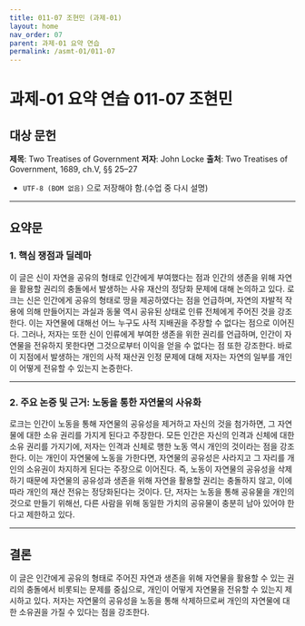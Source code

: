 ```yaml
---
title: 011-07 조현민 (과제-01)
layout: home
nav_order: 07
parent: 과제-01 요약 연습
permalink: /asmt-01/011-07
---
```


# 과제-01 요약 연습 011-07 조현민

## 대상 문헌
**제목**: Two Treatises of Government
**저자**: John Locke
**출처**: Two Treatises of Government, 1689, ch.V, §§ 25–27

- `UTF-8 (BOM 없음)` 으로 저장해야 함.(수업 중 다시 설명)

---

## 요약문

### 1. 핵심 쟁점과 딜레마
이 글은 신이 자연을 공유의 형태로 인간에게 부여했다는 점과 인간의 생존을 위해 자연을 활용할 권리의 충돌에서 발생하는 사유 재산의 정당화 문제에 대해 논의하고 있다. 로크는 신은 인간에게 공유의 형태로 땅을 제공하였다는 점을 언급하며, 자연의 자발적 작용에 의해 만들어지는 과실과 동물 역시 공유된 상태로 인류 전체에게 주어진 것을 강조한다. 이는 자연물에 대해선 어느 누구도 사적 지배권을 주장할 수 없다는 점으로 이어진다. 그러나, 저자는 또한 신이 인류에게 부여한 생존을 위한 권리를 언급하며, 인간이 자연물을 전유하지 못한다면 그것으로부터 이익을 얻을 수 없다는 점 또한 강조한다. 바로 이 지점에서 발생하는 개인의 사적 재산권 인정 문제에 대해 저자는 자연의 일부를 개인이 어떻게 전유할 수 있는지 논증한다.

---

### 2. 주요 논증 및 근거: 노동을 통한 자연물의 사유화
로크는 인간이 노동을 통해 자연물의 공유성을 제거하고 자신의 것을 첨가하면, 그 자연물에 대한 소유 권리를 가지게 된다고 주장한다. 모든 인간은 자신의 인격과 신체에 대한 소유 권리를 가지기에, 저자는 인격과 신체로 행한 노동 역시 개인의 것이라는 점을 강조한다. 이는 개인이 자연물에 노동을 가한다면, 자연물의 공유성은 사라지고 그 자리를 개인의 소유권이 차지하게 된다는 주장으로 이어진다. 즉, 노동이 자연물의 공유성을 삭제하기 때문에 자연물의 공유성과 생존을 위해 자연을 활용할 권리는 충돌하지 않고, 이에 따라 개인의 재산 전유는 정당화된다는 것이다. 단, 저자는 노동을 통해 공유물을 개인의 것으로 만들기 위해선, 다른 사람을 위해 동일한 가치의 공유물이 충분히 남아 있어야 한다고 제한하고 있다.

---

## 결론
이 글은 인간에게 공유의 형태로 주어진 자연과 생존을 위해 자연물을 활용할 수 있는 권리의 충돌에서 비롯되는 문제를 중심으로, 개인이 어떻게 자연물을 전유할 수 있는지 제시하고 있다. 저자는 자연물의 공유성을 노동을 통해 삭제하므로써 개인의 자연물에 대한 소유권을 가질 수 있다는 점을 강조한다.
